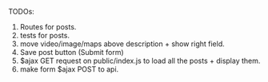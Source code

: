 TODOs:

1. Routes for posts.
1. tests for posts.
1. move video/image/maps above description + show right field.
1. Save post button (Submit form)
1. $ajax GET request on public/index.js to load all the posts + display them.
1. make form $ajax POST to api.
